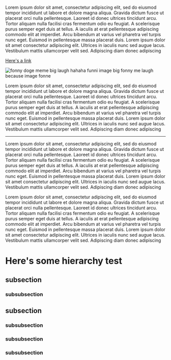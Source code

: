 [meta]: <title> (Loek’s excruciatingly interesting blog)
[meta]: <subtitle> (Loek heeft dit geschreven)
[meta]: <author> (Loek)
[meta]: <date> (March 27 2021)

Lorem ipsum dolor sit amet, consectetur adipiscing elit, sed do eiusmod tempor incididunt ut labore et dolore magna aliqua. Gravida dictum fusce ut placerat orci nulla pellentesque. Laoreet id donec ultrices tincidunt arcu. Tortor aliquam nulla facilisi cras fermentum odio eu feugiat. A scelerisque purus semper eget duis at tellus. A iaculis at erat pellentesque adipiscing commodo elit at imperdiet. Arcu bibendum at varius vel pharetra vel turpis nunc eget. Euismod in pellentesque massa placerat duis. Lorem ipsum dolor sit amet consectetur adipiscing elit. Ultrices in iaculis nunc sed augue lacus. Vestibulum mattis ullamcorper velit sed. Adipiscing diam donec adipiscing

[Here's a link](https://github.com/lonkaars)

![fonny doge meme big laugh hahaha funni image big fonny me laugh because image fonne](https://external-content.duckduckgo.com/iu/?u=http%3A%2F%2Fbarkpost-assets.s3.amazonaws.com%2Fwp-content%2Fuploads%2F2013%2F11%2FplainDoge.jpg&f=1&nofb=1)

Lorem ipsum dolor sit amet, consectetur adipiscing elit, sed do eiusmod tempor incididunt ut labore et dolore magna aliqua. Gravida dictum fusce ut placerat orci nulla pellentesque. Laoreet id donec ultrices tincidunt arcu. Tortor aliquam nulla facilisi cras fermentum odio eu feugiat. A scelerisque purus semper eget duis at tellus. A iaculis at erat pellentesque adipiscing commodo elit at imperdiet. Arcu bibendum at varius vel pharetra vel turpis nunc eget. Euismod in pellentesque massa placerat duis. Lorem ipsum dolor sit amet consectetur adipiscing elit. Ultrices in iaculis nunc sed augue lacus. Vestibulum mattis ullamcorper velit sed. Adipiscing diam donec adipiscing

---

Lorem ipsum dolor sit amet, consectetur adipiscing elit, sed do eiusmod tempor incididunt ut labore et dolore magna aliqua. Gravida dictum fusce ut placerat orci nulla pellentesque. Laoreet id donec ultrices tincidunt arcu. Tortor aliquam nulla facilisi cras fermentum odio eu feugiat. A scelerisque purus semper eget duis at tellus. A iaculis at erat pellentesque adipiscing commodo elit at imperdiet. Arcu bibendum at varius vel pharetra vel turpis nunc eget. Euismod in pellentesque massa placerat duis. Lorem ipsum dolor sit amet consectetur adipiscing elit. Ultrices in iaculis nunc sed augue lacus. Vestibulum mattis ullamcorper velit sed. Adipiscing diam donec adipiscing

Lorem ipsum dolor sit amet, consectetur adipiscing elit, sed do eiusmod tempor incididunt ut labore et dolore magna aliqua. Gravida dictum fusce ut placerat orci nulla pellentesque. Laoreet id donec ultrices tincidunt arcu. Tortor aliquam nulla facilisi cras fermentum odio eu feugiat. A scelerisque purus semper eget duis at tellus. A iaculis at erat pellentesque adipiscing commodo elit at imperdiet. Arcu bibendum at varius vel pharetra vel turpis nunc eget. Euismod in pellentesque massa placerat duis. Lorem ipsum dolor sit amet consectetur adipiscing elit. Ultrices in iaculis nunc sed augue lacus. Vestibulum mattis ullamcorper velit sed. Adipiscing diam donec adipiscing

# Here's some hierarchy test

## subsection

### subsubsection

## subsection

### subsubsection

### subsubsection

### subsubsection

